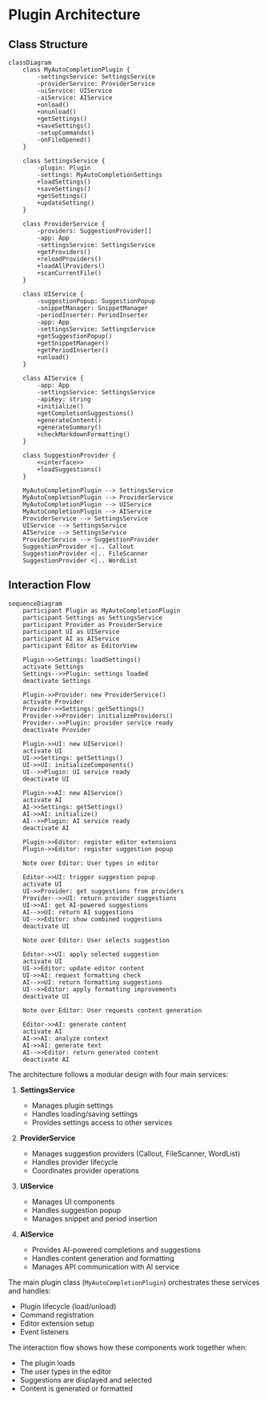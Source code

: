 # Plugin Architecture

## Class Structure
```mermaid
classDiagram
    class MyAutoCompletionPlugin {
        -settingsService: SettingsService
        -providerService: ProviderService
        -uiService: UIService
        -aiService: AIService
        +onload()
        +onunload()
        +getSettings()
        +saveSettings()
        -setupCommands()
        -onFileOpened()
    }

    class SettingsService {
        -plugin: Plugin
        -settings: MyAutoCompletionSettings
        +loadSettings()
        +saveSettings()
        +getSettings()
        +updateSetting()
    }

    class ProviderService {
        -providers: SuggestionProvider[]
        -app: App
        -settingsService: SettingsService
        +getProviders()
        +reloadProviders()
        +loadAllProviders()
        +scanCurrentFile()
    }

    class UIService {
        -suggestionPopup: SuggestionPopup
        -snippetManager: SnippetManager
        -periodInserter: PeriodInserter
        -app: App
        -settingsService: SettingsService
        +getSuggestionPopup()
        +getSnippetManager()
        +getPeriodInserter()
        +unload()
    }

    class AIService {
        -app: App
        -settingsService: SettingsService
        -apiKey: string
        +initialize()
        +getCompletionSuggestions()
        +generateContent()
        +generateSummary()
        +checkMarkdownFormatting()
    }

    class SuggestionProvider {
        <<interface>>
        +loadSuggestions()
    }

    MyAutoCompletionPlugin --> SettingsService
    MyAutoCompletionPlugin --> ProviderService
    MyAutoCompletionPlugin --> UIService
    MyAutoCompletionPlugin --> AIService
    ProviderService --> SettingsService
    UIService --> SettingsService
    AIService --> SettingsService
    ProviderService --> SuggestionProvider
    SuggestionProvider <|.. Callout
    SuggestionProvider <|.. FileScanner
    SuggestionProvider <|.. WordList

```

## Interaction Flow
```mermaid
sequenceDiagram
    participant Plugin as MyAutoCompletionPlugin
    participant Settings as SettingsService
    participant Provider as ProviderService
    participant UI as UIService
    participant AI as AIService
    participant Editor as EditorView

    Plugin->>Settings: loadSettings()
    activate Settings
    Settings-->>Plugin: settings loaded
    deactivate Settings

    Plugin->>Provider: new ProviderService()
    activate Provider
    Provider->>Settings: getSettings()
    Provider->>Provider: initializeProviders()
    Provider-->>Plugin: provider service ready
    deactivate Provider

    Plugin->>UI: new UIService()
    activate UI
    UI->>Settings: getSettings()
    UI->>UI: initializeComponents()
    UI-->>Plugin: UI service ready
    deactivate UI

    Plugin->>AI: new AIService()
    activate AI
    AI->>Settings: getSettings()
    AI->>AI: initialize()
    AI-->>Plugin: AI service ready
    deactivate AI

    Plugin->>Editor: register editor extensions
    Plugin->>Editor: register suggestion popup

    Note over Editor: User types in editor

    Editor->>UI: trigger suggestion popup
    activate UI
    UI->>Provider: get suggestions from providers
    Provider-->>UI: return provider suggestions
    UI->>AI: get AI-powered suggestions
    AI-->>UI: return AI suggestions
    UI-->>Editor: show combined suggestions
    deactivate UI

    Note over Editor: User selects suggestion

    Editor->>UI: apply selected suggestion
    activate UI
    UI->>Editor: update editor content
    UI->>AI: request formatting check
    AI-->>UI: return formatting suggestions
    UI-->>Editor: apply formatting improvements
    deactivate UI

    Note over Editor: User requests content generation

    Editor->>AI: generate content
    activate AI
    AI->>AI: analyze context
    AI->>AI: generate text
    AI-->>Editor: return generated content
    deactivate AI
```

The architecture follows a modular design with four main services:

1. **SettingsService**
   - Manages plugin settings
   - Handles loading/saving settings
   - Provides settings access to other services

2. **ProviderService**
   - Manages suggestion providers (Callout, FileScanner, WordList)
   - Handles provider lifecycle
   - Coordinates provider operations

3. **UIService**
   - Manages UI components
   - Handles suggestion popup
   - Manages snippet and period insertion

4. **AIService**
   - Provides AI-powered completions and suggestions
   - Handles content generation and formatting
   - Manages API communication with AI service

The main plugin class (`MyAutoCompletionPlugin`) orchestrates these services and handles:
- Plugin lifecycle (load/unload)
- Command registration
- Editor extension setup
- Event listeners

The interaction flow shows how these components work together when:
- The plugin loads
- The user types in the editor
- Suggestions are displayed and selected
- Content is generated or formatted 
